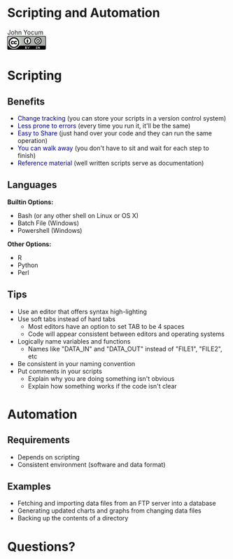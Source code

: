 # Scripting and Automation
John Yocum  
![CC BY-SA 4.0](../images/cc_by-sa_4.png)  



# Scripting

## Benefits

- <font color=darkblue>Change tracking</font> (you can store your scripts in a version control system)
- <font color=darkblue>Less prone to errors</font> (every time you run it, it'll be the same)
- <font color=darkblue>Easy to Share</font> (just hand over your code and they can run the same operation)
- <font color=darkblue>You can walk away</font> (you don't have to sit and wait for each step to finish)
- <font color=darkblue>Reference material</font> (well written scripts serve as documentation)

## Languages

**Builtin Options:**

- Bash (or any other shell on Linux or OS X)
- Batch File (Windows)
- Powershell (Windows)

**Other Options:**

- R
- Python
- Perl

## Tips

- Use an editor that offers syntax high-lighting
- Use soft tabs instead of hard tabs
    - Most editors have an option to set TAB to be 4 spaces
    - Code will appear consistent between editors and operating systems
- Logically name variables and functions
    - Names like "DATA_IN" and "DATA_OUT" instead of "FILE1", "FILE2", etc
- Be consistent in your naming convention
- Put comments in your scripts
    - Explain why you are doing something isn't obvious
    - Explain how something works if the code isn't clear

# Automation

## Requirements

- Depends on scripting
- Consistent environment (software and data format)

## Examples

- Fetching and importing data files from an FTP server into a database
- Generating updated charts and graphs from changing data files
- Backing up the contents of a directory

# Questions?

